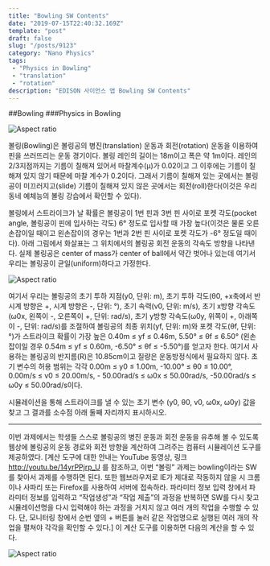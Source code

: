 ```yaml
---
title: "Bowling SW Contents"
date: "2019-07-15T22:40:32.169Z"
template: "post"
draft: false
slug: "/posts/9123"
category: "Nano Physics"
tags: 
 - "Physics in Bowling"
 - "translation"
 - "rotation"
description: "EDISON 사이언스 앱 Bowling SW Contents"
---
```



##Bowling
###Physics in Bowling

![Aspect ratio](/media/POST/9123/0.jpg)



볼링(Bowling)은 볼링공의 병진(translation) 운동과 회전(rotation) 운동을 이용하여 핀을 쓰러뜨리는 운동 경기이다. 볼링 레인의 길이는 18m이고 폭은 약 1m이다. 레인의 2/3지점까지는 기름이 칠해져 있어서 마찰계수(μ)가 0.02이고 그 이후에는 기름이 칠해져 있지 않기 때문에 마찰 계수가 0.2이다. 그래서 기름이 칠해져 있는 곳에서는 볼링공이 미끄러지고(slide) 기름이 칠해져 있지 않은 곳에서는 회전(roll)한다(이것은 우리동네 예체능의 볼링 강습에서 확인할 수 있다).

볼링에서 스트라이크가 날 확률은 볼링공이 1번 핀과 3번 핀 사이로 포켓 각도(pocket angle, 볼링공이 핀에 입사하는 각도) 6° 정도로 입사할 때 가장 높다(이것은 물론 오른손잡이일 때이고 왼손잡이의 경우는 1번과 2번 핀 사이로 포켓 각도가 -6° 정도일 때이다). 아래 그림에서 화살표는 그 위치에서의 볼링공 회전 운동의 각속도 방향을 나타낸다. 실제 볼링공은 center of mass가 center of ball에서 약간 벗어나 있는데 여기서 우리는 볼링공이 균일(uniform)하다고 가정한다.

![Aspect ratio](/media/POST/9123/1.jpg)


여기서 우리는 볼링공의 초기 투하 지점(y0, 단위: m), 초기 투하 각도(θ0, +x축에서 반시계 방향은 +, 시계 방향은 -, 단위: °), 초기 속력(v0, 단위: m/s), 초기 x방향 각속도(ω0x, 왼쪽이 -, 오른쪽이 +, 단위: rad/s), 초기 y방향 각속도(ω0y, 위쪽이 +, 아래쪽이 -, 단위: rad/s)를 조절하여 볼링공의 최종 위치(yf, 단위: m)와 포켓 각도(θf, 단위: °)가 스트라이크 확률이 가장 높은 0.40m ≤ yf ≤ 0.46m, 5.50° ≤ θf ≤ 6.50° (왼손잡이일 경우 0.54m ≤ yf ≤ 0.60m, -6.50° ≤ θf ≤ -5.50°)를 얻고자 한다. 여기서 사용하는 볼링공의 반지름(R)은 10.85cm이고 질량은 운동방정식에서 필요하지 않다. 초기 변수의 허용 범위는 각각 0.00m ≤ y0 ≤ 1.00m, -10.00° ≤ θ0 ≤ 10.00°, 0.00m/s ≤ v0 ≤ 20.00m/s, - 50.00rad/s ≤ ω0x ≤ 50.00rad/s, -50.00rad/s ≤ ω0y ≤ 50.00rad/s이다.

시뮬레이션을 통해 스트라이크를 낼 수 있는 초기 변수 (y0, θ0, v0, ω0x, ω0y) 값을 찾고 그 결과를 소수점 아래 둘째 자리까지 표시하시오.

------------------------------------------------------------------------------------------------------------------------

이번 과제에서는 학생들 스스로 볼링공의 병진 운동과 회전 운동을 유추해 볼 수 있도록 웹상에 볼링공의 운동 경로와 회전 방향을 계산하여 그려주는 컴퓨터 시뮬레이션 도구를 제공하였다. [계산 도구에 대한 안내는 YouTube 동영상, 링크 http://youtu.be/14yrPPjrp_U 를 참조하고, 이번 “볼링” 과제는 bowling이라는 SW를 찾아서 과제를 수행하면 된다. 또한 웹브라우저로 IE가 제대로 작동하지 않을 시 크롬이나 사파리 또는 Firefox를 사용하여 서버에 접속하라. 파라미터 정보 입력 창에서 파라미터 정보를 입력하고 “작업생성”과 “작업 제출”의 과정을 반복하면 SW를 다시 찾고 시뮬레이션명을 다시 입력해야 하는 과정을 거치지 않고 여러 개의 작업을 수행할 수 있다. 단, 모니터링 창에서 순번 옆의 + 버튼를 눌러 같은 작업명으로 실행된 여러 개의 작업을 펼쳐야 각각을 확인할 수 있다.] 이 계산 도구를 이용하면 다음의 계산을 할 수 있다.
  
![Aspect ratio](/media/POST/9123/2.jpg)
